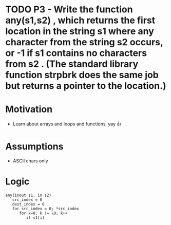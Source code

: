 # TODO P3 - Write the function any(s1,s2) , which returns the first location in the string s1 where any character from the string s2 occurs, or -1 if s1 contains no characters from s2 . (The standard library function strpbrk does the same job but returns a pointer to the location.)

# Motivation
* Learn about arrays and loops and functions, yay :+1:

# Assumptions
* ASCII chars only


# Logic
```
any(inout s1, in s2)
   src_index = 0
   dest_index = 0
   for src_index = 0; *src_index
      for k=0; k != \0; k++
         if s1[i]

```
